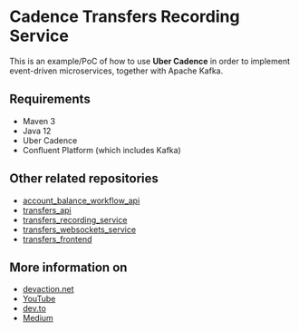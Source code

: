 # Cadence Transfers Recording Service
  
This is an example/PoC of how to use **Uber Cadence** in order to implement event-driven microservices,
together with Apache Kafka.  
  
## Requirements
 - Maven 3  
 - Java 12  
 - Uber Cadence
 - Confluent Platform (which includes Kafka)
  
## Other related repositories
 - [account_balance_workflow_api](https://github.com/VictorGil/account_balance_workflow_api)
 - [transfers_api](https://github.com/VictorGil/transfers_api/)
 - [transfers_recording_service](https://github.com/VictorGil/transfers_recording_service/)
 - [transfers_websockets_service](https://github.com/VictorGil/transfers_websockets_service)
 - [transfers_frontend](https://github.com/VictorGil/transfers_frontend/)
  
## More information on
 - [devaction.net](https://www.devaction.net/2019/08/event-driven-microservices.html)
 - [YouTube](https://youtu.be/w-Vy6_0buYo)
 - [dev.to](https://dev.to/victorgil/using-apache-kafka-to-implement-event-driven-microservices-af2)
 - [Medium](https://medium.com/@victorgil_91367/using-apache-kafka-to-implement-event-driven-microservices-810a26f1418f?sk=3e33f51f2958ae0cd5a265652d133316)
  